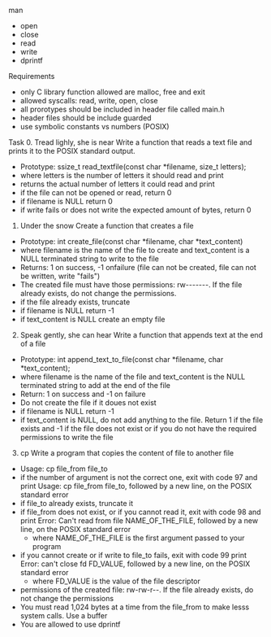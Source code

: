 man
- open
- close
- read
- write
- dprintf

Requirements
- only C library function allowed are malloc, free and exit
- allowed syscalls: read, write, open, close
- all prorotypes should be included in header file called main.h
- header files should be include guarded
- use symbolic constants vs numbers (POSIX)

Task
0. Tread lighly, she is near
Write a function that reads a text file and prints it to the POSIX standard output.
- Prototype: ssize_t read_textfile(const char *filename, size_t letters);
- where letters is the number of letters it should read and print
- returns the actual number of letters it could read and print
- if the file can not be opened or read, return 0
- if filename is NULL return 0
- if write fails or does not write the expected amount of bytes, return 0

1. Under the snow
Create a function that creates a file
- Prototype: int create_file(const char *filename, char *text_content)
- where filename is the name of the file to create and text_content is a NULL terminated string to write to the file
- Returns: 1 on success, -1 onfailure (file can not be created, file can not be written, write "fails")
- The created file must have those permissions: rw-------. If the file already exists, do not change the permissions.
- if the file already exists, truncate
- if filename is NULL return -1
- if text_content is NULL create an empty file

2. Speak gently, she can hear
Write a function that appends text at the end of a file
- Prototype: int append_text_to_file(const char *filename, char *text_content);
- where filename is the name of the file and text_content is the NULL terminated string to add at the end of the file
- Return: 1 on success and -1 on failure
- Do not create the file if it doues not  exist
- if filename is NULL return -1
- if text_content is NULL, do not add anything to the file. Return 1 if the file exists and -1 if the file does not exist or if you do not have the required permissions to write the file

3. cp
Write a program that copies the content of file to another file
- Usage: cp file_from file_to
- if the number of argument is not the correct one, exit with code 97 and print Usage: cp file_from file_to, followed by a new line, on the POSIX standard error
- if file_to already exists, truncate it
- if file_from does not exist, or if you cannot read it, exit with code 98 and print Error: Can't read from file NAME_OF_THE_FILE, followed by a new line, on the POSIX standard error
	- where NAME_OF_THE_FILE is the first argument passed to your program
- if you cannot create or if write to file_to fails, exit with code 99 print Error: can't close fd FD_VALUE, followed by a new line, on the POSIX standard error
	- where FD_VALUE is the value of the file descriptor
- permissions of the created file: rw-rw-r--. If the file already exists, do not change the permissions
- You must read 1,024 bytes at a time from the file_from to make lesss system calls. Use a buffer
- You are allowed to use dprintf
